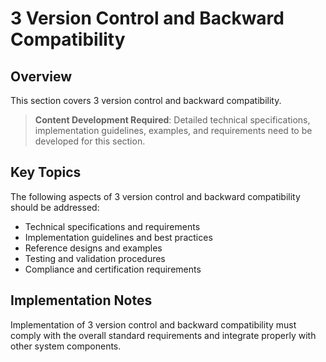 # 3 Version Control and Backward Compatibility

## Overview

This section covers 3 version control and backward compatibility.

> **Content Development Required**: Detailed technical specifications, implementation guidelines, examples, and requirements need to be developed for this section.

## Key Topics

The following aspects of 3 version control and backward compatibility should be addressed:

- Technical specifications and requirements
- Implementation guidelines and best practices
- Reference designs and examples
- Testing and validation procedures
- Compliance and certification requirements

## Implementation Notes

Implementation of 3 version control and backward compatibility must comply with the overall standard requirements and integrate properly with other system components.

